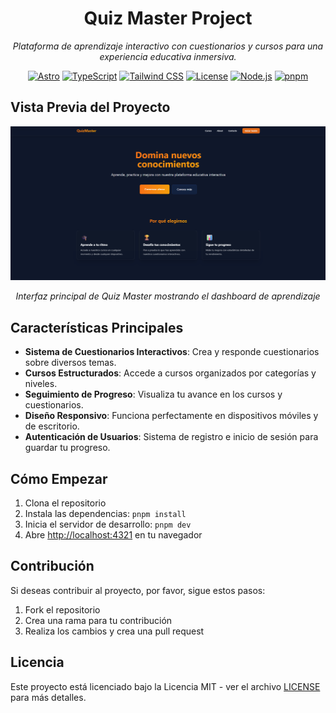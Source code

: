 <div align="center">
  <h1>Quiz Master Project</h1>
  
  <p>
    <em>Plataforma de aprendizaje interactivo con cuestionarios y cursos para una experiencia educativa inmersiva.</em>
  </p>

  [![Astro](https://img.shields.io/badge/Astro-FF5D01?logo=astro&logoColor=white)](https://astro.build/)
  [![TypeScript](https://img.shields.io/badge/TypeScript-007ACC?logo=typescript&logoColor=white)](https://www.typescriptlang.org/)
  [![Tailwind CSS](https://img.shields.io/badge/Tailwind_CSS-38B2AC?logo=tailwind-css&logoColor=white)](https://tailwindcss.com/)
  [![License](https://img.shields.io/badge/license-MIT-green.svg)](LICENSE)
  [![Node.js](https://img.shields.io/badge/Node.js-43853D?logo=node.js&logoColor=white)](https://nodejs.org/)
  [![pnpm](https://img.shields.io/badge/pnpm-F69220?logo=pnpm&logoColor=white)](https://pnpm.io/)
</div>

## Vista Previa del Proyecto

<div align="center">
  <img src="src/assets/ResultProyect.png" alt="Vista Previa de Quiz Master" width="800">
  <p><em>Interfaz principal de Quiz Master mostrando el dashboard de aprendizaje</em></p>
</div>

## Características Principales

- **Sistema de Cuestionarios Interactivos**: Crea y responde cuestionarios sobre diversos temas.
- **Cursos Estructurados**: Accede a cursos organizados por categorías y niveles.
- **Seguimiento de Progreso**: Visualiza tu avance en los cursos y cuestionarios.
- **Diseño Responsivo**: Funciona perfectamente en dispositivos móviles y de escritorio.
- **Autenticación de Usuarios**: Sistema de registro e inicio de sesión para guardar tu progreso.


## Cómo Empezar

1. Clona el repositorio
2. Instala las dependencias: `pnpm install`
3. Inicia el servidor de desarrollo: `pnpm dev`
4. Abre [http://localhost:4321](http://localhost:4321) en tu navegador


## Contribución

Si deseas contribuir al proyecto, por favor, sigue estos pasos:

1. Fork el repositorio
2. Crea una rama para tu contribución
3. Realiza los cambios y crea una pull request

## Licencia

Este proyecto está licenciado bajo la Licencia MIT - ver el archivo [LICENSE](LICENSE) para más detalles.
